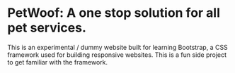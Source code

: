 # PetWoof: A one stop solution for all pet services.
This is an experimental / dummy website built for learning Bootstrap, a CSS framework used for building responsive websites. This is a fun side project to get familiar with the framework.
